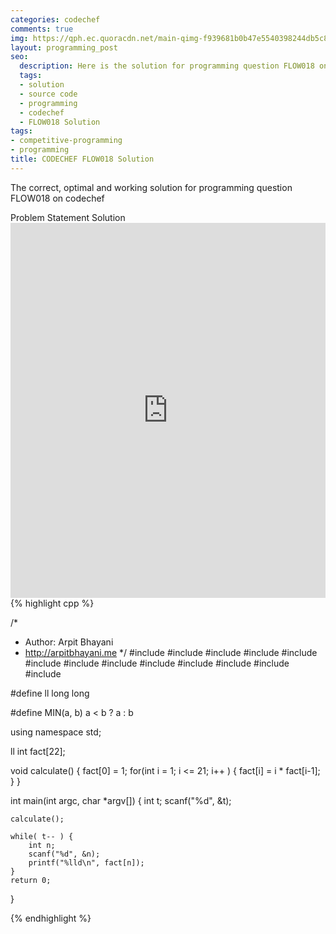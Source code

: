 ```yaml
---
categories: codechef
comments: true
img: https://qph.ec.quoracdn.net/main-qimg-f939681b0b47e5540398244db5c8966f?convert_to_webp=true
layout: programming_post
seo:
  description: Here is the solution for programming question FLOW018 on codechef
  tags:
  - solution
  - source code
  - programming
  - codechef
  - FLOW018 Solution
tags:
- competitive-programming
- programming
title: CODECHEF FLOW018 Solution
---
```

The correct, optimal and working solution for programming question FLOW018 on codechef

<div class="ui secondary pointing large menu">
  <a class="grey item" data-tab="problem-statement">
    Problem Statement
  </a>
  <a class="active item grey" data-tab="solution">
    Solution
  </a>
</div>
<div class="ui bottom attached tab" data-tab="problem-statement">
    <iframe src="https://www.codechef.com/problems/FLOW018" width="100%" height="600px" style="overflow: scroll; border: none;"></iframe>
</div>
<div class="ui bottom attached active tab" data-tab="solution">
{% highlight cpp %}

/*
 *  Author: Arpit Bhayani
 *  http://arpitbhayani.me
 */
#include <cmath>
#include <cstdio>
#include <cstdlib>
#include <climits>
#include <deque>
#include <iostream>
#include <list>
#include <limits>
#include <map>
#include <queue>
#include <set>
#include <stack>
#include <vector>

#define ll long long

#define MIN(a, b) a < b ? a : b

using namespace std;

ll int fact[22];

void calculate() {
    fact[0] = 1;
    for(int i = 1; i <= 21; i++ ) {
        fact[i] = i * fact[i-1];
    }
}

int main(int argc, char *argv[]) {
    int t;
    scanf("%d", &t);

    calculate();

    while( t-- ) {
        int n;
        scanf("%d", &n);
        printf("%lld\n", fact[n]);
    }
    return 0;
}


{% endhighlight %}
</div>
